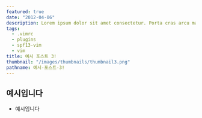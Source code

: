 ```yaml
---
featured: true
date: "2012-04-06"
description: Lorem ipsum dolor sit amet consectetur. Porta cras arcu mattis sed maecenas eget arcu. Luctus Lorem ipsum dolor sit amet consectetur. Porta cras arcu mattis sed maecenas eget arcu. Luctus
tags:
  - .vimrc
  - plugins
  - spf13-vim
  - vim
title: 예시 포스트 3!
thumbnail: "/images/thumbnails/thumbnail3.png"
pathname: 예시-포스트-3!
---
```


## 예시입니다

- 예시입니다
